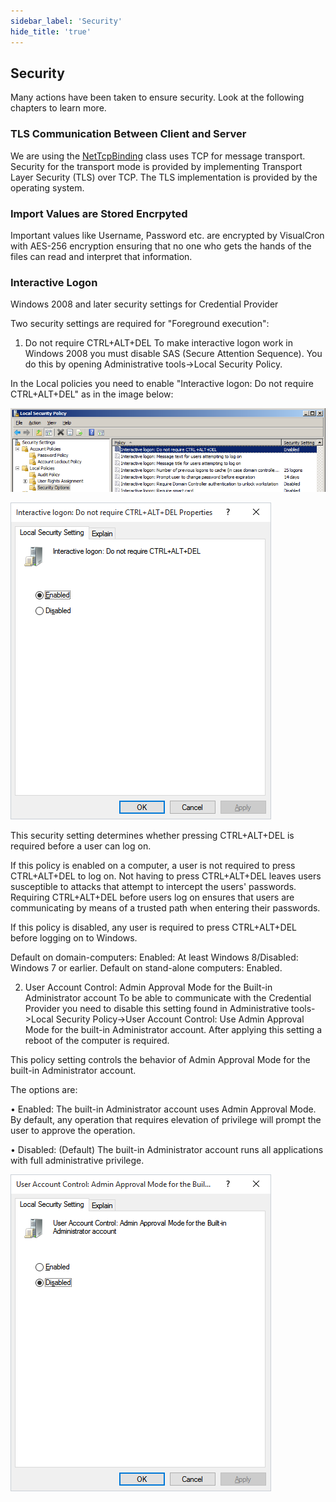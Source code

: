 ```yaml
---
sidebar_label: 'Security'
hide_title: 'true'
---
```


## Security

Many actions have been taken to ensure security. Look at the following chapters to learn more.

### TLS Communication Between Client and Server

We are using the [NetTcpBinding](https://learn.microsoft.com/en-us/dotnet/api/system.servicemodel.nettcpbinding?view=dotnet-plat-ext-8.0) class uses TCP for message transport. Security for the transport mode is provided by implementing Transport Layer Security (TLS) over TCP. The TLS implementation is provided by the operating system.

### Import Values are Stored Encrpyted

Important values like Username, Password etc. are encrypted by VisualCron with AES-256 encryption ensuring that no one who gets the hands of the files can read and interpret that information.

### Interactive Logon

Windows 2008 and later security settings for Credential Provider
 
Two security settings are required for "Foreground execution":
 
1. Do not require CTRL+ALT+DEL
To make interactive logon work in Windows 2008 you must disable SAS (Secure Attention Sequence). You do this by opening Administrative tools->Local Security Policy.
 
In the Local policies you need to enable "Interactive logon: Do not require CTRL+ALT+DEL" as in the image below:

![](../static/img/embim4.png)

![](../static/img/ctrlaltdel.png)

This security setting determines whether pressing CTRL+ALT+DEL is required before a user can log on.
 
If this policy is enabled on a computer, a user is not required to press CTRL+ALT+DEL to log on. Not having to press CTRL+ALT+DEL leaves users susceptible to attacks that attempt to intercept the users' passwords. Requiring CTRL+ALT+DEL before users log on ensures that users are communicating by means of a trusted path when entering their passwords.
 
If this policy is disabled, any user is required to press CTRL+ALT+DEL before logging on to Windows.
 
Default on domain-computers: Enabled: At least Windows  8/Disabled: Windows 7 or earlier.
Default on stand-alone computers: Enabled.
 
 
2. User Account Control: Admin Approval Mode for the Built-in Administrator account
To be able to communicate with the Credential Provider you need to disable this setting found in Administrative tools->Local Security Policy->User Account Control: Use Admin Approval Mode for the built-in Administrator account. After applying this setting a reboot of the computer is required.
 
This policy setting controls the behavior of Admin Approval Mode for the built-in Administrator account.
 
The options are:
 
• Enabled: The built-in Administrator account uses Admin Approval Mode. By default, any operation that requires elevation of privilege will prompt the user to approve the operation.
 
• Disabled: (Default) The built-in Administrator account runs all applications with full administrative privilege.

![](../static/img/uacadminapprovalmode.png)